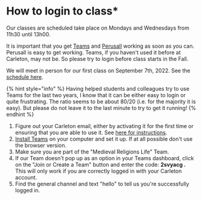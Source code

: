 # How to login to class\*

Our classes are scheduled take place on Mondays and Wednesdays from 11h30 until 13h00. &#x20;

&#x20;It is important that you get [Teams](digital-tools/ms-teams/) and [Perusall](digital-tools/perusall.md) working as soon as you can. Perusall is easy to get working. Teams, if you haven't used it before at Carleton, may not be. So please try to login before class starts in the Fall.&#x20;

We will meet in person for our first class on September 7th, 2022. See the [schedule here](weekly-schedule/).&#x20;

{% hint style="info" %}
Having helped students and colleagues try to use Teams for the last two years, I know that it can be either easy to login or quite frustrating. The ratio seems to be about 80/20 (i.e. for the majority it is easy). But please do not leave it to the last minute to try to get it running!
{% endhint %}

1. Figure out your Carleton email, either by activating it for the first time or ensuring that you are able to use it. See [here for instructions](https://carleton.ca/its/all-services/email/carleton-student-email/).&#x20;
2. [Install Teams](digital-tools/ms-teams/) on your computer and set it up. If at all possible don't use the browser version.
3. Make sure you are part of the "Medieval Religions Life" Team.&#x20;
4. If our Team doesn't pop up as an option in your Teams dashboard, click on the "Join or Create a Team" button and enter the code: **2svyacg .** This will only work if you are correctly logged in with your Carleton account.&#x20;
5. Find the general channel and text "hello" to tell us you're successfully logged in.&#x20;
